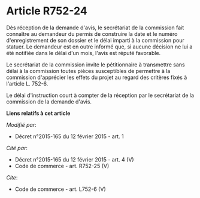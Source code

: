 # Article R752-24

Dès réception de la demande d'avis, le secrétariat de la commission fait connaître au demandeur du permis de construire la
date et le numéro d'enregistrement de son dossier et le délai imparti à la commission pour statuer. Le demandeur est en outre
informé que, si aucune décision ne lui a été notifiée dans le délai d'un mois, l'avis est réputé favorable.

Le secrétariat de la commission invite le pétitionnaire à transmettre sans délai à la commission toutes pièces susceptibles
de permettre à la commission d'apprécier les effets du projet au regard des critères fixés à l'article L. 752-6.

Le délai d'instruction court à compter de la réception par le secrétariat de la commission de la demande d'avis.

**Liens relatifs à cet article**

_Modifié par_:

  - Décret n°2015-165 du 12 février 2015 - art. 1

_Cité par_:

  - Décret n°2015-165 du 12 février 2015 - art. 4 (V)
  - Code de commerce - art. R752-25 (V)

_Cite_:

  - Code de commerce - art. L752-6 (V)

